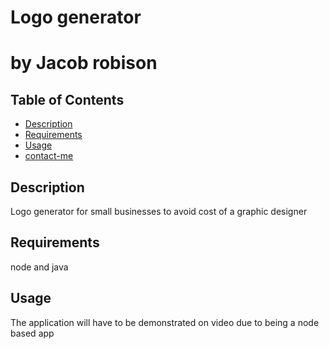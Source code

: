 # Logo generator
# by Jacob robison

  ## Table of Contents
   
  - [Description](#description)
  - [Requirements](#requirements)
  - [Usage](#usage)
  - [contact-me](#contact-me)
  ## Description
  Logo generator for small businesses to avoid cost of a graphic designer
  ## Requirements
  node and java
  ## Usage
  The application will have to be demonstrated on video due to being a node based app

  

  
